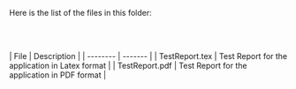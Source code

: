 Here is the list of the files in this folder:

<p><br></br></p>
| File | Description |
| -------- | ------- |
| TestReport.tex | Test Report for the application in Latex format |
| TestReport.pdf | Test Report for the application in PDF format |
